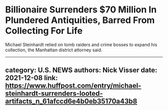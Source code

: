 # Billionaire Surrenders $70 Million In Plundered Antiquities, Barred From Collecting For Life

Michael Steinhardt relied on tomb raiders and crime bosses to expand his collection, the Manhattan district attorney said.

---
category: U.S. NEWS
authors: Nick Visser
date: 2021-12-08
link: https://www.huffpost.com/entry/michael-steinhardt-surrenders-looted-artifacts_n_61afccd6e4b0eb35170a43b8
---
